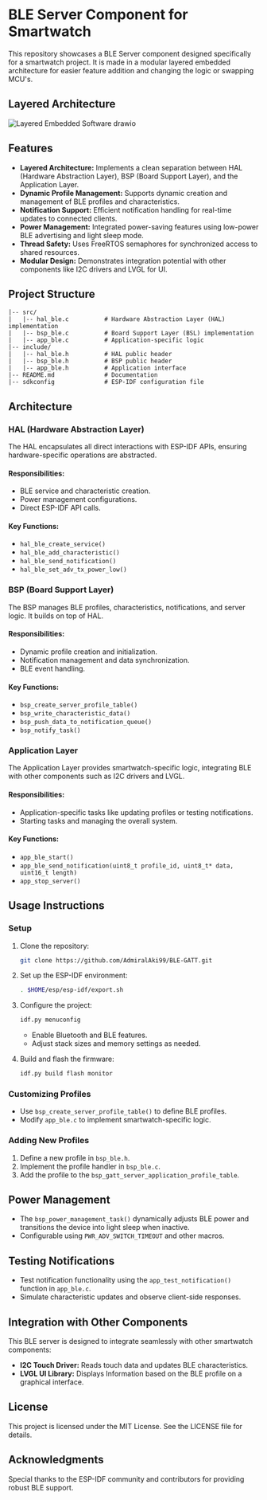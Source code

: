 # BLE Server Component for Smartwatch

This repository showcases a BLE Server component designed specifically for a smartwatch project. It is made in a modular layered embedded architecture for easier feature addition and changing the logic or swapping MCU's.

## **Layered Architecture**
![Layered Embedded Software drawio](https://github.com/user-attachments/assets/51eff44a-411d-40f7-83f4-b358c3dd2ae1)

## **Features**

- **Layered Architecture:** Implements a clean separation between HAL (Hardware Abstraction Layer), BSP (Board Support Layer), and the Application Layer.
- **Dynamic Profile Management:** Supports dynamic creation and management of BLE profiles and characteristics.
- **Notification Support:** Efficient notification handling for real-time updates to connected clients.
- **Power Management:** Integrated power-saving features using low-power BLE advertising and light sleep mode.
- **Thread Safety:** Uses FreeRTOS semaphores for synchronized access to shared resources.
- **Modular Design:** Demonstrates integration potential with other components like I2C drivers and LVGL for UI.

## **Project Structure**

```
|-- src/
|   |-- hal_ble.c          # Hardware Abstraction Layer (HAL) implementation
|   |-- bsp_ble.c          # Board Support Layer (BSL) implementation
|   |-- app_ble.c          # Application-specific logic
|-- include/
|   |-- hal_ble.h          # HAL public header
|   |-- bsp_ble.h          # BSP public header
|   |-- app_ble.h          # Application interface
|-- README.md              # Documentation
|-- sdkconfig              # ESP-IDF configuration file
```

## **Architecture**

### **HAL (Hardware Abstraction Layer)**
The HAL encapsulates all direct interactions with ESP-IDF APIs, ensuring hardware-specific operations are abstracted.

#### Responsibilities:
- BLE service and characteristic creation.
- Power management configurations.
- Direct ESP-IDF API calls.

#### Key Functions:
- `hal_ble_create_service()`
- `hal_ble_add_characteristic()`
- `hal_ble_send_notification()`
- `hal_ble_set_adv_tx_power_low()`

### **BSP (Board Support Layer)**
The BSP manages BLE profiles, characteristics, notifications, and server logic. It builds on top of HAL.

#### Responsibilities:
- Dynamic profile creation and initialization.
- Notification management and data synchronization.
- BLE event handling.

#### Key Functions:
- `bsp_create_server_profile_table()`
- `bsp_write_characteristic_data()`
- `bsp_push_data_to_notification_queue()`
- `bsp_notify_task()`

### **Application Layer**
The Application Layer provides smartwatch-specific logic, integrating BLE with other components such as I2C drivers and LVGL.

#### Responsibilities:
- Application-specific tasks like updating profiles or testing notifications.
- Starting tasks and managing the overall system.

#### Key Functions:
- `app_ble_start()`
- `app_ble_send_notification(uint8_t profile_id, uint8_t* data, uint16_t length)`
- `app_stop_server()`

## **Usage Instructions**

### **Setup**
1. Clone the repository:
   ```bash
   git clone https://github.com/AdmiralAki99/BLE-GATT.git
   ```

2. Set up the ESP-IDF environment:
   ```bash
   . $HOME/esp/esp-idf/export.sh
   ```

3. Configure the project:
   ```bash
   idf.py menuconfig
   ```
   - Enable Bluetooth and BLE features.
   - Adjust stack sizes and memory settings as needed.

4. Build and flash the firmware:
   ```bash
   idf.py build flash monitor
   ```

### **Customizing Profiles**
- Use `bsp_create_server_profile_table()` to define BLE profiles.
- Modify `app_ble.c` to implement smartwatch-specific logic.

### **Adding New Profiles**
1. Define a new profile in `bsp_ble.h`.
2. Implement the profile handler in `bsp_ble.c`.
3. Add the profile to the `bsp_gatt_server_application_profile_table`.

## **Power Management**
- The `bsp_power_management_task()` dynamically adjusts BLE power and transitions the device into light sleep when inactive.
- Configurable using `PWR_ADV_SWITCH_TIMEOUT` and other macros.

## **Testing Notifications**
- Test notification functionality using the `app_test_notification()` function in `app_ble.c`.
- Simulate characteristic updates and observe client-side responses.

## **Integration with Other Components**
This BLE server is designed to integrate seamlessly with other smartwatch components:
- **I2C Touch Driver:** Reads touch data and updates BLE characteristics.
- **LVGL UI Library:** Displays Information based on the BLE profile on a graphical interface.

## **License**
This project is licensed under the MIT License. See the LICENSE file for details.

## **Acknowledgments**
Special thanks to the ESP-IDF community and contributors for providing robust BLE support.

